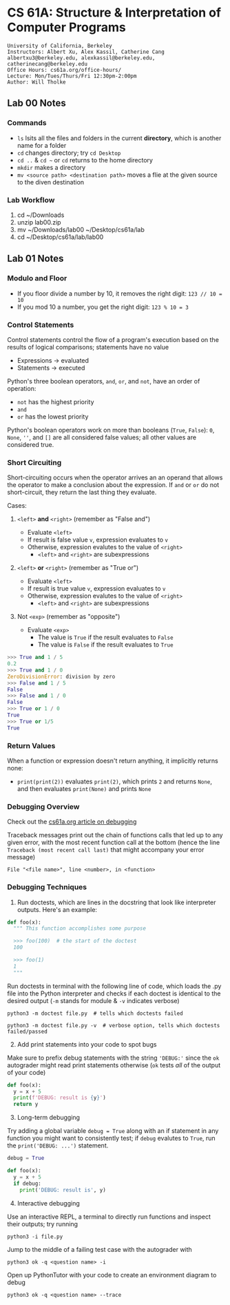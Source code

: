 # CS 61A: Structure & Interpretation of Computer Programs

    University of California, Berkeley
    Instructors: Albert Xu, Alex Kassil, Catherine Cang
    albertxu3@berkeley.edu, alexkassil@berkeley.edu,  catherinecang@berkeley.edu
    Office Hours: cs61a.org/office-hours/
    Lecture: Mon/Tues/Thurs/Fri 12:30pm-2:00pm
    Author: Will Tholke

## Lab 00 Notes

### Commands

- `ls` lsits all the files and folders in the current **directory**, which is another name for a folder
- `cd` changes directory; try `cd Desktop`
- `cd ..` & `cd ~` or `cd` returns to the home directory
- `mkdir` makes a directory
- `mv <source path> <destination path>` moves a flie at the given source to the diven destination

### Lab Workflow

1. cd ~/Downloads
2. unzip lab00.zip
3. mv ~/Downloads/lab00 ~/Desktop/cs61a/lab
4. cd ~/Desktop/cs61a/lab/lab00

## Lab 01 Notes

### Modulo and Floor

- If you floor divide a number by 10, it removes the right digit: `123 // 10 = 10`
- If you mod 10 a number, you get the right digit: `123 % 10 = 3`

### Control Statements

Control statements control the flow of a program's execution based on the results of logical comparisons; statements have no value
- Expressions -> evaluated
- Statements -> executed

Python's three boolean operators, `and`, `or`, and `not`, have an order of operation:
- `not` has the highest priority
- `and`
- `or` has the lowest priority

Python's boolean operators work on more than booleans (`True`, `False`): `0`, `None`, `''`, and `[]` are all considered false values; all other values are considered true.

### Short Circuiting

Short-circuiting occurs when the operator arrives an an operand that allows the operator to make a conclusion about the expression. If `and` or `or` do not short-circuit, they return the last thing they evaluate.

Cases:
1) `<left>` **and** `<right>` (remember as "False and")
   - Evaluate `<left>`
   - If result is false value `v`, expression evaluates to `v`
   - Otherwise, expression evalutes to the value of `<right>`
     - `<left>` and `<right>` are subexpressions

2) `<left>` **or** `<right>` (remember as "True or")
   - Evaluate `<left>`
   - If result is true value `v`, expression evaluates to `v`
   - Otherwise, expression evalutes to the value of `<right>`
     - `<left>` and `<right>` are subexpressions
3) Not `<exp>` (remember as "opposite")
   - Evaluate `<exp>`
     - The value is `True` if the result evaluates to `False`
     - The value is `False` if the result evaluates to `True`

```py
>>> True and 1 / 5
0.2
>>> True and 1 / 0
ZeroDivisionError: division by zero
>>> False and 1 / 5
False
>>> False and 1 / 0
False
>>> True or 1 / 0
True
>>> True or 1/5
True
```

### Return Values

When a function or expression doesn't return anything, it implicitly returns none:
- `print(print(2))` evaluates `print(2)`, which prints `2` and returns `None`, and then evaluates `print(None)` and prints `None` 

### Debugging Overview

Check out the [cs61a.org article on debugging](https://cs61a.org/articles/debugging/)

Traceback messages print out the chain of functions calls that led up to any given error, with the most recent function call at the bottom (hence the line `Traceback (most recent call last)` that might accompany your error message)

    File "<file name>", line <number>, in <function>

### Debugging Techniques

1. Run doctests, which are lines in the docstring that look like interpreter outputs. Here's an example:

```py
def foo(x):
  """ This function accomplishes some purpose

  >>> foo(100)  # the start of the doctest
  100

  >>> foo(1)
  1
  """
  ```

  Run doctests in terminal with the following line of code, which loads the .py file into the Python interpreter and checks if each doctest is identical to the desired output (`-m` stands for module & `-v` indicates verbose)

  ```
  python3 -m doctest file.py  # tells which doctests failed
  ```

  ```
  python3 -m doctest file.py -v  # verbose option, tells which doctests failed/passed
  ```

  2. Add print statements into your code to spot bugs
  
Make sure to prefix debug statements with the string `'DEBUG:'` since the `ok` autograder might read print statements otherwise (`ok` tests *all* of the output of your code)

```py
def foo(x):
  y = x + 5
  print(f'DEBUG: result is {y}')
  return y
```

3. Long-term debugging

Try adding a global variable `debug = True` along with an if statement in any function you might want to consistently test; if `debug` evalutes to `True`, run the `print('DEBUG: ...')` statement.

```py
debug = True

def foo(x):
  y = x + 5
  if debug:
    print('DEBUG: result is', y)
```

4. Interactive debugging

Use an interactive REPL, a terminal to directly run functions and inspect their outputs; try running

    python3 -i file.py

Jump to the middle of a failing test case with the autograder with

    python3 ok -q <question name> -i

Open up PythonTutor with your code to create an environment diagram to debug

    python3 ok -q <question name> --trace